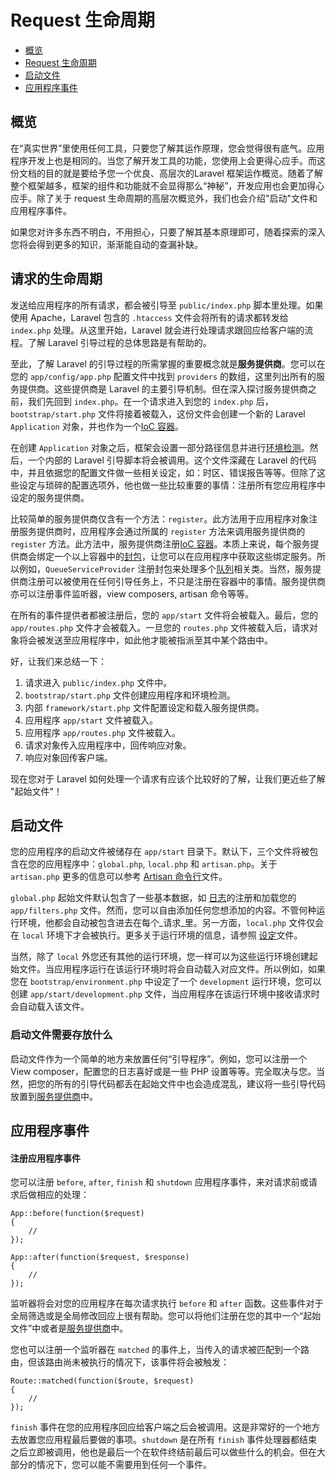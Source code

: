 # Request 生命周期

- [概览](#overview)
- [Request 生命周期](#request-lifecycle)
- [启动文件](#start-files)
- [应用程序事件](#application-events)

<a name="overview"></a>
## 概览

在“真实世界”里使用任何工具，只要您了解其运作原理，您会觉得很有底气。应用程序开发上也是相同的。当您了解开发工具的功能，您使用上会更得心应手。而这份文档的目的就是要给予您一个优良、高层次的Laravel 框架运作概览。随着了解整个框架越多，框架的组件和功能就不会显得那么“神秘”，开发应用也会更加得心应手。除了关于 request 生命周期的高层次概览外，我们也会介绍"启动"文件和应用程序事件。

如果您对许多东西不明白，不用担心，只要了解其基本原理即可，随着探索的深入您将会得到更多的知识，渐渐能自动的查漏补缺。

<a name="request-lifecycle"></a>
## 请求的生命周期

发送给应用程序的所有请求，都会被引导至 `public/index.php` 脚本里处理。如果使用 Apache，Laravel 包含的 `.htaccess` 文件会将所有的请求都转发给 `index.php` 处理。从这里开始，Laravel 就会进行处理请求跟回应给客户端的流程。了解 Laravel 引导过程的总体思路是有帮助的。

至此，了解 Laravel 的引导过程的所需掌握的重要概念就是**服务提供商**。您可以在您的 `app/config/app.php` 配置文件中找到 `providers` 的数组，这里列出所有的服务提供商。这些提供商是 Laravel 的主要引导机制。但在深入探讨服务提供商之前，我们先回到 `index.php`。在一个请求进入到您的 `index.php` 后，`bootstrap/start.php` 文件将接着被载入，这份文件会创建一个新的 Laravel `Application` 对象，并也作为一个[IoC 容器](/docs/ioc)。

在创建 `Application` 对象之后，框架会设置一部分路径信息并进行[环境检测](/docs/configuration#environment-configuration)。然后，一个内部的 Laravel 引导脚本将会被调用。这个文件深藏在 Laravel 的代码中，并且依据您的配置文件做一些相关设定，如：时区、错误报告等等。但除了这些设定与琐碎的配置选项外，他也做一些比较重要的事情：注册所有您应用程序中设定的服务提供商。

比较简单的服务提供商仅含有一个方法：`register`。此方法用于应用程序对象注册服务提供商时，应用程序会通过所属的 `register` 方法来调用服务提供商的 `register` 方法。此方法中，服务提供商注册[IoC 容器](/docs/ioc)。本质上来说，每个服务提供商会绑定一个以上容器中的[封包](http://us3.php.net/manual/en/functions.anonymous.php)，让您可以在应用程序中获取这些绑定服务。所以例如，`QueueServiceProvider` 注册封包来处理多个[队列](/docs/queues)相关类。当然，服务提供商注册可以被使用在任何引导任务上，不只是注册在容器中的事情。服务提供商亦可以注册事件监听器，view composers, artisan 命令等等。

在所有的事件提供者都被注册后，您的 `app/start` 文件将会被载入。最后，您的 `app/routes.php` 文件才会被载入。一旦您的 `routes.php` 文件被载入后，请求对象将会被发送至应用程序中，如此他才能被指派至其中某个路由中。

好，让我们来总结一下：

1. 请求进入 `public/index.php` 文件中。
2. `bootstrap/start.php` 文件创建应用程序和环境检测。
3. 内部 `framework/start.php` 文件配置设定和载入服务提供商。
4. 应用程序 `app/start` 文件被载入。
5. 应用程序 `app/routes.php` 文件被载入。
6. 请求对象传入应用程序中，回传响应对象。
7. 响应对象回传客户端。

现在您对于 Laravel 如何处理一个请求有应该个比较好的了解，让我们更近些了解 "起始文件"！

<a name="start-files"></a>
## 启动文件

您的应用程序的启动文件被储存在 `app/start` 目录下。默认下，三个文件将被包含在您的应用程序中：`global.php`, `local.php` 和 `artisan.php`。关于 `artisan.php` 更多的信息可以参考 [Artisan 命令行](/docs/commands#registering-commands)文件。

`global.php` 起始文件默认包含了一些基本数据，如 [日志](/docs/errors)的注册和加载您的 `app/filters.php` 文件。然而，您可以自由添加任何您想添加的内容。不管何种运行环境，他都会自动被包含进去在每个_请求_里。另一方面，`local.php` 文件仅会在 `local` 环境下才会被执行。更多关于运行环境的信息，请参照 [设定](/docs/configuration)文件。

当然，除了 `local` 外您还有其他的运行环境，您一样可以为这些运行环境创建起始文件。当应用程序运行在该运行环境时将会自动载入对应文件。所以例如，如果您在 `bootstrap/environment.php` 中设定了一个 `development` 运行环境，您可以创建 `app/start/development.php` 文件，当应用程序在该运行环境中接收请求时会自动载入该文件。

### 启动文件需要存放什么

启动文件作为一个简单的地方来放置任何“引导程序”。例如，您可以注册一个 View composer，配置您的日志喜好或是一些 PHP 设置等等。完全取决与您。当然，把您的所有的引导代码都丢在起始文件中也会造成混乱，建议将一些引导代码放置到[服务提供商](/docs/ioc#service-providers)中。

<a name="application-events"></a>
## 应用程序事件

#### 注册应用程序事件

您可以注册 `before`, `after`, `finish` 和 `shutdown` 应用程序事件，来对请求前或请求后做相应的处理：

	App::before(function($request)
	{
		//
	});

	App::after(function($request, $response)
	{
		//
	});

监听器将会对您的应用程序在每次请求执行 `before` 和 `after` 函数。这些事件对于全局筛选或是全局修改回应上很有帮助。您可以将他们注册在您的其中一个“起始文件”中或者是[服务提供商](/docs/ioc#service-providers)中。

您也可以注册一个监听器在 `matched` 的事件上，当传入的请求被匹配到一个路由，但该路由尚未被执行的情况下，该事件将会被触发：

	Route::matched(function($route, $request)
	{
		//
	});

`finish` 事件在您的应用程序回应给客户端之后会被调用。这是非常好的一个地方去放置您应用程最后要做的事项。`shutdown` 是在所有 `finish` 事件处理器都结束之后立即被调用，他也是最后一个在软件终结前最后可以做些什么的机会。但在大部分的情况下，您可以能不需要用到任何一个事件。
